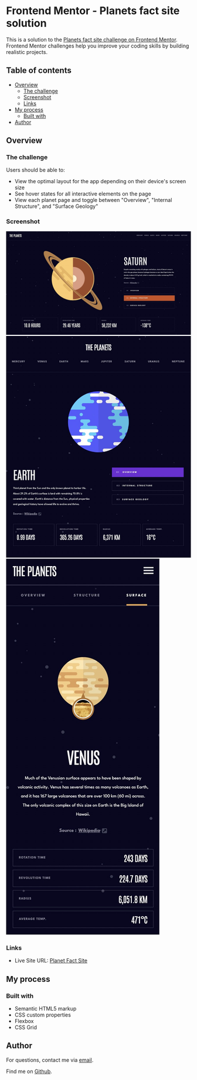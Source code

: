 # Frontend Mentor - Planets fact site solution

This is a solution to the [Planets fact site challenge on Frontend Mentor](https://www.frontendmentor.io/challenges/planets-fact-site-gazqN8w_f). Frontend Mentor challenges help you improve your coding skills by building realistic projects. 

## Table of contents

- [Overview](#overview)
  - [The challenge](#the-challenge)
  - [Screenshot](#screenshot)
  - [Links](#links)
- [My process](#my-process)
  - [Built with](#built-with)
- [Author](#author)


## Overview

### The challenge

Users should be able to:

- View the optimal layout for the app depending on their device's screen size
- See hover states for all interactive elements on the page
- View each planet page and toggle between "Overview", "Internal Structure", and "Surface Geology"

### Screenshot

![Planets Fact Site Desktop](preview1.jpeg)
![Planets Fact Site Tablet](preview2.jpeg)
![Planets Fact Site Mobile](preview3.jpeg)

### Links

- Live Site URL: [Planet Fact Site](https://planets-fact-site1.netlify.app)

## My process

### Built with

- Semantic HTML5 markup
- CSS custom properties
- Flexbox
- CSS Grid

## Author

For questions, contact me via <a href="mailto: raimondas.sileikis@gmail.com">email</a>.

Find me on <a href="https://github.com/RaimondasSileikis">Github</a>.